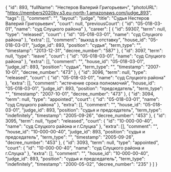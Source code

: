 {
    "id": 893,
    "fullName": "Нестеров Валерий Григорьевич",
    "photoURL": "https://members2020by.s3.eu-north-1.amazonaws.com/judge_893",
    "tags": [],
    "comment": "",
    "layout": "judge",
    "title": "Судья Нестеров Валерий Григорьевич",
    "court": null,
    "previousCourt": {
        "id": "05-018-03-01",
        "name": "суд Слуцкого района"
    },
    "career": [
        {
            "id": 59307,
            "term": null,
            "type": "released",
            "court": {
                "id": "05-018-03-01",
                "name": "суд Слуцкого района"
            },
            "extra": [],
            "comment": "выход в отставку",
            "house_id": "05-018-03-01",
            "judge_id": 893,
            "position": "судья",
            "term_type": "",
            "timestamp": "2013-12-31",
            "decree_number": "587"
        },
        {
            "id": 3097,
            "term": null,
            "type": "leave",
            "court": {
                "id": "05-018-03-01",
                "name": "суд Слуцкого района"
            },
            "extra": [],
            "comment": "",
            "house_id": "05-018-03-01",
            "judge_id": 893,
            "position": "судья",
            "term_type": "",
            "timestamp": "2007-10-01",
            "decree_number": "473"
        },
        {
            "id": 3096,
            "term": null,
            "type": "released",
            "court": {
                "id": "05-018-03-01",
                "name": "суд Слуцкого района"
            },
            "extra": [],
            "comment": "истечение срока полномочий",
            "house_id": "05-018-03-01",
            "judge_id": 893,
            "position": "председатель",
            "term_type": "",
            "timestamp": "2007-10-01",
            "decree_number": "473"
        },
        {
            "id": 3094,
            "term": null,
            "type": "appointed",
            "court": {
                "id": "05-018-03-01",
                "name": "суд Слуцкого района"
            },
            "extra": [],
            "comment": "",
            "house_id": "05-018-03-01",
            "judge_id": 893,
            "position": "судья и председатель",
            "term_type": "indefinitely",
            "timestamp": "2005-09-26",
            "decree_number": "453"
        },
        {
            "id": 3095,
            "term": null,
            "type": "released",
            "court": {
                "id": "10-000-00-40",
                "name": "суд Слуцкого района и г.Слуцка"
            },
            "extra": [],
            "comment": "",
            "house_id": "10-000-00-40",
            "judge_id": 893,
            "position": "судья и председатель",
            "term_type": "",
            "timestamp": "2005-09-26",
            "decree_number": "453"
        },
        {
            "id": 3093,
            "term": null,
            "type": "appointed",
            "court": {
                "id": "10-000-00-40",
                "name": "суд Слуцкого района и г.Слуцка"
            },
            "extra": [],
            "comment": "",
            "house_id": "10-000-00-40",
            "judge_id": 893,
            "position": "судья и председатель",
            "term_type": "indefinitely",
            "timestamp": "2000-05-02",
            "decree_number": "235"
        }
    ]
}